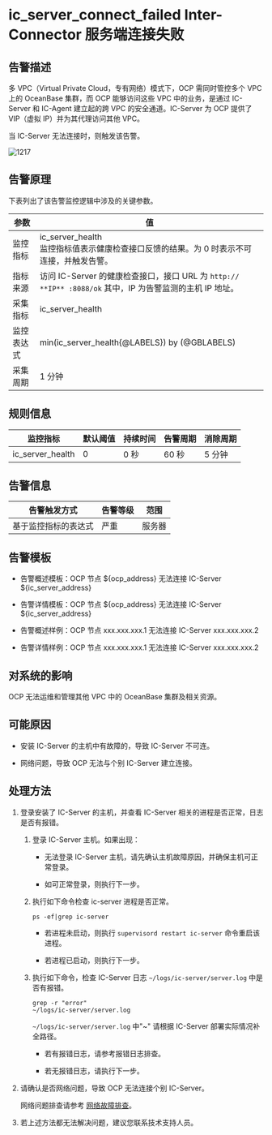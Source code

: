 ic_server_connect_failed Inter-Connector 服务端连接失败
=====================================================================

**告警描述**
-----------------------------

多 VPC（Virtual Private Cloud，专有网络）模式下，OCP 需同时管控多个 VPC 上的 OceanBase 集群，而 OCP 能够访问这些 VPC 中的业务，是通过 IC-Server 和 IC-Agent 建立起的跨 VPC 的安全通道。IC-Server 为 OCP 提供了 VIP（虚拟 IP）并为其代理访问其他 VPC。

当 IC-Server 无法连接时，则触发该告警。

![1217](https://help-static-aliyun-doc.aliyuncs.com/assets/img/zh-CN/3999600461/p371132.png)

告警原理
-------------------------

下表列出了该告警监控逻辑中涉及的关键参数。

|  参数   |                                       值                                        |
|-------|--------------------------------------------------------------------------------|
| 监控指标  | ic_server_health </br> 监控指标值表示健康检查接口反馈的结果。为 0 时表示不可连接，并触发告警。 |
| 指标来源  | 访问 IC-Server 的健康检查接口，接口 URL 为 `http:// **IP** :8088/ok` 其中，IP 为告警监测的主机 IP 地址。    |
| 采集指标  | ic_server_health                                                               |
| 监控表达式 | min(ic_server_health{@LABELS}) by (@GBLABELS)                                  |
| 采集周期  | 1 分钟                                                                           |

**规则信息**
-----------------------------

|       监控指标       | 默认阈值 | 持续时间 | 告警周期 | 消除周期 |
|------------------|------|------|------|------|
| ic_server_health | 0    | 0 秒  | 60 秒 | 5 分钟 |

**告警信息**
-----------------------------

|   告警触发方式   | 告警等级 | 范围  |
|------------|------|-----|
| 基于监控指标的表达式 | 严重   | 服务器 |

**告警模板**
-----------------------------

* 告警概述模板：OCP 节点 \${ocp_address} 无法连接 IC-Server \${ic_server_address}

* 告警详情模板：OCP 节点 \${ocp_address} 无法连接 IC-Server \${ic_server_address}

* 告警概述样例：OCP 节点 xxx.xxx.xxx.1 无法连接 IC-Server xxx.xxx.xxx.2

* 告警详情样例：OCP 节点 xxx.xxx.xxx.1 无法连接 IC-Server xxx.xxx.xxx.2

**对系统的影响**
-------------------------------

OCP 无法运维和管理其他 VPC 中的 OceanBase 集群及相关资源。

**可能原因**
-----------------------------

* 安装 IC-Server 的主机中有故障的，导致 IC-Server 不可连。

* 网络问题，导致 OCP 无法与个别 IC-Server 建立连接。

**处理方法**
-----------------------------

1. 登录安装了 IC-Server 的主机，并查看 IC-Server 相关的进程是否正常，日志是否有报错。

   1. 登录 IC-Server 主机。如果出现：

      * 无法登录 IC-Server 主机，请先确认主机故障原因，并确保主机可正常登录。

      * 如可正常登录，则执行下一步。

   2. 执行如下命令检查 ic-server 进程是否正常。

      ```shell
      ps -ef|grep ic-server
      ```

      * 若进程未启动，则执行 `supervisord restart ic-server` 命令重启该进程。

      * 若进程已启动，则执行下一步。

   3. 执行如下命令，检查 IC-Server 日志 `~/logs/ic-server/server.log` 中是否有报错。

      ```shell
      grep -r "error"  
      ~/logs/ic-server/server.log
      ```

      `~/logs/ic-server/server.log` 中"\~" 请根据 IC-Server 部署实际情况补全路径。
      * 若有报错日志，请参考报错日志排查。

      * 若无报错日志，请执行下一步。

2. 请确认是否网络问题，导致 OCP 无法连接个别 IC-Server。

   网络问题排查请参考 [网络故障排查](../500.appendix/600.network-troubleshooting.md)。

3. 若上述方法都无法解决问题，建议您联系技术支持人员。
